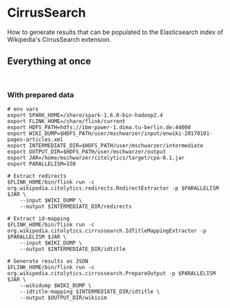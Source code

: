 # CirrusSearch

How to generate results that can be populated to the Elasticsearch index of Wikipedia's CirrusSearch extension.


## Everything at once
```


```

### With prepared data
``` 
# env vars
export SPARK_HOME=/share/spark-1.6.0-bin-hadoop2.4
export FLINK_HOME=/share/flink/current
export HDFS_PATH=hdfs://ibm-power-1.dima.tu-berlin.de:44000
export WIKI_DUMP=$HDFS_PATH/user/mschwarzer/input/enwiki-20170101-pages-articles.xml
export INTERMEDIATE_DIR=$HDFS_PATH/user/mschwarzer/intermediate
export OUTPUT_DIR=$HDFS_PATH/user/mschwarzer/output
export JAR=/home/mschwarzer/citolytics/target/cpa-0.1.jar
export PARALLELISM=150

# Extract redirects
$FLINK_HOME/bin/flink run -c org.wikipedia.citolytics.redirects.RedirectExtractor -p $PARALLELISM $JAR \
    --input $WIKI_DUMP \
    --output $INTERMEDIATE_DIR/redirects

# Extract id-mapping
$FLINK_HOME/bin/flink run -c org.wikipedia.citolytics.cirrussearch.IdTitleMappingExtractor -p $PARALLELISM $JAR \
    --input $WIKI_DUMP \
    --output $INTERMEDIATE_DIR/idtitle

# Generate results as JSON
$FLINK_HOME/bin/flink run -c org.wikipedia.citolytics.cirrussearch.PrepareOutput -p $PARALLELISM $JAR \
    --wikidump $WIKI_DUMP \
    --idtitle-mapping $INTERMEDIATE_DIR/idtitle \
    --output $OUTPUT_DIR/wikisim
```